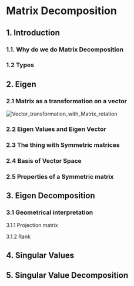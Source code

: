 # Matrix Decomposition

## 1. Introduction

### 1.1. Why do we do Matrix Decomposition

### 1.2 Types

## 2. Eigen 

### 2.1 Matrix as a transformation on a vector
![Vector_transformation_with_Matrix_rotation](https://user-images.githubusercontent.com/34051411/110730097-dd99ab80-81ed-11eb-825c-b30421ec8f9a.png)

### 2.2 Eigen Values and Eigen Vector

### 2.3 The thing with Symmetric matrices

### 2.4 Basis of Vector Space

### 2.5 Properties of a Symmetric matrix

## 3. Eigen Decomposition

### 3.1 Geometrical interpretation

3.1.1 Projection matrix

3.1.2 Rank

## 4. Singular Values

## 5. Singular Value Decomposition


